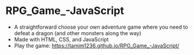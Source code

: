 # RPG_Game_-JavaScript
- A straightforward choose your own adventure game where you need to defeat a dragon (and other monsters along the way)
- Made with HTML, CSS, and JavaScript
- Play the game: https://tamim1236.github.io/RPG_Game_-JavaScript/
  
